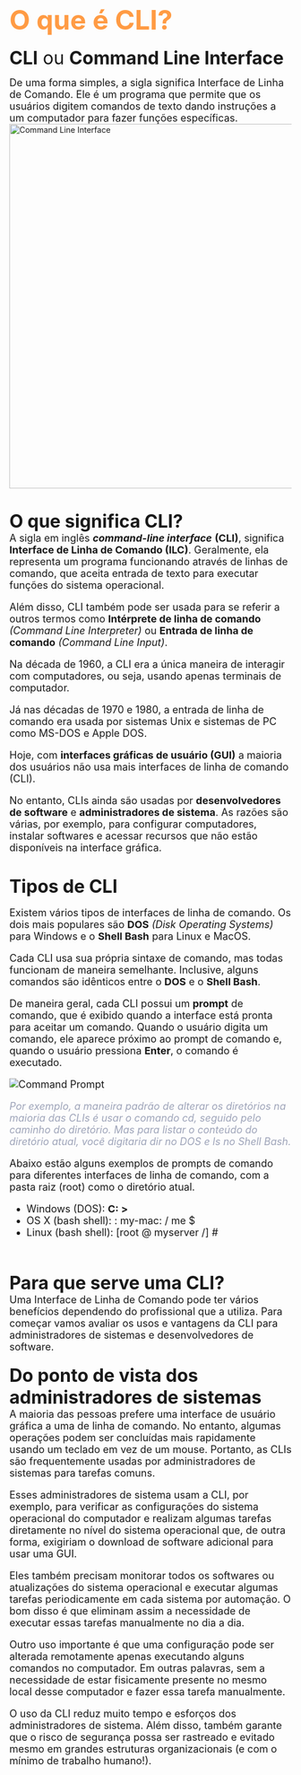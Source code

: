 # <font size=7><font color=#ff9b44> **O que é CLI?**</font></font>
<font size=6> **CLI** ou **Command Line Interface**</font> 

<font size=4> De uma forma simples, a sigla significa Interface de Linha de Comando. Ele é um programa que permite que os usuários digitem comandos de texto dando instruções a um computador para fazer funções específicas.</font>
<br>
<img src="https://www.shutterstock.com/image-vector/cli-command-line-interface-acronym-260nw-1899898480.jpg" alt="Command Line Interface" width="650px">
<br>

#
<font size=6> **O que significa CLI?**</font>
<br>
<font size=4>A sigla em inglês <i>**command-line interface**</i> **(CLI)**, significa **Interface de Linha de Comando (ILC)**. Geralmente, ela representa um programa funcionando através de linhas de comando, que aceita entrada de texto para executar funções do sistema operacional.

Além disso, CLI também pode ser usada para se referir a outros termos como **Intérprete de linha de comando** *(Command Line Interpreter)* ou **Entrada de linha de comando** *(Command Line Input)*.

Na década de 1960, a CLI era a única maneira de interagir com computadores, ou seja, usando apenas terminais de computador. 

Já nas décadas de 1970 e 1980, a entrada de linha de comando era usada por sistemas Unix e sistemas de PC como MS-DOS e Apple DOS.

Hoje, com **interfaces gráficas de usuário (GUI)** a maioria dos usuários não usa mais interfaces de linha de comando (CLI).

No entanto, CLIs ainda são usadas por **desenvolvedores de software** e **administradores de sistema**. As razões são várias, por exemplo, para configurar computadores, instalar softwares e acessar recursos que não estão disponíveis na interface gráfica.</font>
<br>
# 
<font size=6> **Tipos de CLI**</font>
<br><br>
<font size=4>Existem vários tipos de interfaces de linha de comando. Os dois mais populares são **DOS** *(Disk Operating Systems)* para Windows e o **Shell Bash** para Linux e MacOS.

Cada CLI usa sua própria sintaxe de comando, mas todas funcionam de maneira semelhante. Inclusive, alguns comandos são idênticos entre o **DOS** e o **Shell Bash**.

De maneira geral, cada CLI possui um **prompt** de comando, que é exibido quando a interface está pronta para aceitar um comando. Quando o usuário digita um comando, ele aparece próximo ao prompt de comando e, quando o usuário pressiona **Enter**, o comando é executado.

<img src= "https://programadoresdepre.com.br/wp-content/uploads/2021/12/Windows-chckdsk-command.jpg" alt="Command Prompt">

<font color=#9ea4b9>*Por exemplo, a maneira padrão de alterar os diretórios na maioria das CLIs é usar o comando cd, seguido pelo caminho do diretório. Mas para listar o conteúdo do diretório atual, você digitaria dir no DOS e ls no Shell Bash.*</font>

Abaixo estão alguns exemplos de prompts de comando para diferentes interfaces de linha de comando, com a pasta raiz (root) como o diretório atual.

- Windows (DOS): **C: >**
- OS X (bash shell): : my-mac: / me $
- Linux (bash shell): [root @ myserver /] #

<br><br>
<font size=6>**Para que serve uma CLI?**</font>
<br>
<font size=4>Uma Interface de Linha de Comando pode ter vários benefícios dependendo do profissional que a utiliza. Para começar vamos avaliar os usos e vantagens da CLI para administradores de sistemas e desenvolvedores de software.
</font>
<br><br>
<font size=6>
**Do ponto de vista dos administradores de sistemas**
</font><br>
<font size=4>
A maioria das pessoas prefere uma interface de usuário gráfica a uma de linha de comando. No entanto, algumas operações podem ser concluídas mais rapidamente usando um teclado em vez de um mouse. Portanto, as CLIs são frequentemente usadas por administradores de sistemas para tarefas comuns.

Esses administradores de sistema usam a CLI, por exemplo, para verificar as configurações do sistema operacional do computador e realizam algumas tarefas diretamente no nível do sistema operacional que, de outra forma, exigiriam o download de software adicional para usar uma GUI.

Eles também precisam monitorar todos os softwares ou atualizações do sistema operacional e executar algumas tarefas periodicamente em cada sistema por automação. O bom disso é que eliminam assim a necessidade de executar essas tarefas manualmente no dia a dia.

Outro uso importante é que uma configuração pode ser alterada remotamente apenas executando alguns comandos no computador. Em outras palavras, sem a necessidade de estar fisicamente presente no mesmo local desse computador e fazer essa tarefa manualmente.

O uso da CLI reduz muito tempo e esforços dos administradores de sistema. Além disso, também garante que o risco de segurança possa ser rastreado e evitado mesmo em grandes estruturas organizacionais (e com o mínimo de trabalho humano!).
</font>







